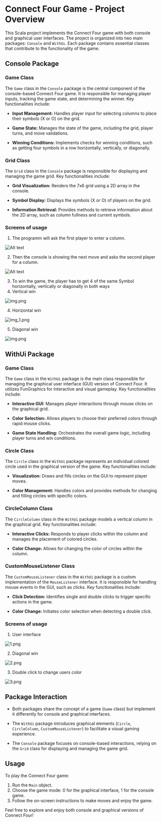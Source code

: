 # Connect Four Game - Project Overview

This Scala project implements the Connect Four game with both console and graphical user interfaces. The project is organized into two main packages: `Console` and `WithUi`. Each package contains essential classes that contribute to the functionality of the game.

## Console Package

### Game Class

The `Game` class in the `Console` package is the central component of the console-based Connect Four game. It is responsible for managing player inputs, tracking the game state, and determining the winner. Key functionalities include:

- **Input Management:** Handles player input for selecting columns to place their symbols (X or O) on the grid.

- **Game State:** Manages the state of the game, including the grid, player turns, and move validations.

- **Winning Conditions:** Implements checks for winning conditions, such as getting four symbols in a row horizontally, vertically, or diagonally.

### Grid Class

The `Grid` class in the `Console` package is responsible for displaying and managing the game grid. Key functionalities include:

- **Grid Visualization:** Renders the 7x6 grid using a 2D array in the console.

- **Symbol Display:** Displays the symbols (X or O) of players on the grid.

- **Information Retrieval:** Provides methods to retrieve information about the 2D array, such as column fullness and current symbols.


### Screens of usage

1. The programm will ask the first player to enter a column.

![Alt text](src/Console/images/2.png)

2. Then the console is showing the next move and asks the second player for a column.

![Alt text](src/Console/images/3.png)

3. To win the game, the player has to get 4 of the same Symbol horizontally, vertically or diagonally in both ways
4. Vertical win

![img.png](src/Console/images/5.png)

4. Horizontal  win

![img_1.png](src/Console/images/6.png)

5. Diagonal  win

![img.png](src/Console/images/7.png)


## WithUi Package

### Game Class

The `Game` class in the `WithUi` package is the main class responsible for managing the graphical user interface (GUI) version of Connect Four. It utilizes FunGraphics for interactive and visual gameplay. Key functionalities include:

- **Interactive GUI:** Manages player interactions through mouse clicks on the graphical grid.

- **Color Selection:** Allows players to choose their preferred colors through rapid mouse clicks.

- **Game State Handling:** Orchestrates the overall game logic, including player turns and win conditions.

### Circle Class

The `Circle` class in the `WithUi` package represents an individual colored circle used in the graphical version of the game. Key functionalities include:

- **Visualization:** Draws and fills circles on the GUI to represent player moves.

- **Color Management:** Handles colors and provides methods for changing and filling circles with specific colors.

### CircleColumn Class

The `CircleColumn` class in the `WithUi` package models a vertical column in the graphical grid. Key functionalities include:

- **Interactive Clicks:** Responds to player clicks within the column and manages the placement of colored circles.

- **Color Change:** Allows for changing the color of circles within the column.

### CustomMouseListener Class

The `CustomMouseListener` class in the `WithUi` package is a custom implementation of the `MouseListener` interface. It is responsible for handling mouse events in the GUI, such as clicks. Key functionalities include:

- **Click Detection:** Identifies single and double clicks to trigger specific actions in the game.

- **Color Change:** Initiates color selection when detecting a double click.

### Screens of usage

1. User interface

![1.png](src/WithUi/images/1.png)

2. Diagonal win

![2.png](src/WithUi/images/2.png)

3. Double click to change users color

![3.png](src/WithUi/images/3.png)


## Package Interaction

- Both packages share the concept of a game (`Game` class) but implement it differently for console and graphical interfaces.

- The `WithUi` package introduces graphical elements (`Circle`, `CircleColumn`, `CustomMouseListener`) to facilitate a visual gaming experience.

- The `Console` package focuses on console-based interactions, relying on the `Grid` class for displaying and managing the game grid.

## Usage

To play the Connect Four game:

1. Run the `Main` object.
2. Choose the game mode: 0 for the graphical interface, 1 for the console game.
3. Follow the on-screen instructions to make moves and enjoy the game.

Feel free to explore and enjoy both console and graphical versions of Connect Four!
